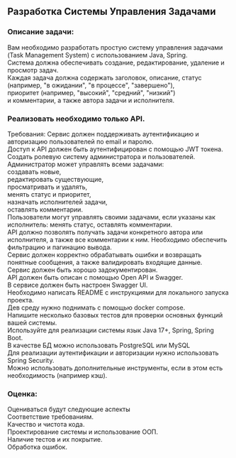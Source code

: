 ## Разработка Системы Управления Задачами
### Описание задачи:
Вам необходимо разработать простую систему управления задачами (Task Management System) с использованием Java, Spring.  
Система должна обеспечивать создание, редактирование, удаление и просмотр задач.  
Каждая задача должна содержать заголовок, описание, статус  
(например, "в ожидании", "в процессе", "завершено"),  
приоритет (например, "высокий", "средний", "низкий")  
и комментарии, а также автора задачи и исполнителя.
### Реализовать необходимо только API.
Требования:
Сервис должен поддерживать аутентификацию и авторизацию пользователей по email и паролю.  
Доступ к API должен быть аутентифицирован с помощью JWT токена.  
Создать ролевую систему администратора и пользователей.  
Администратор может управлять всеми задачами:  
создавать новые,  
редактировать существующие,  
просматривать и удалять,  
менять статус и приоритет,  
назначать исполнителей задачи,  
оставлять комментарии.  
Пользователи могут управлять своими задачами, если указаны как исполнитель: менять статус, оставлять комментарии.  
API должно позволять получать задачи конкретного автора или исполнителя, а также все комментарии к ним. Необходимо обеспечить фильтрацию и пагинацию вывода.  
Сервис должен корректно обрабатывать ошибки и возвращать понятные сообщения, а также валидировать входящие данные.  
Сервис должен быть хорошо задокументирован.  
API должен быть описан с помощью Open API и Swagger.  
В сервисе должен быть настроен Swagger UI.  
Необходимо написать README с инструкциями для локального запуска проекта.  
Дев среду нужно поднимать с помощью docker compose.  
Напишите несколько базовых тестов для проверки основных функций вашей системы.  
Используйте для реализации системы язык Java 17+, Spring, Spring Boot.  
В качестве БД можно использовать PostgreSQL или MySQL  
Для реализации аутентификации и авторизации нужно использовать Spring Security.  
Можно использовать дополнительные инструменты, если в этом есть необходимость (например кэш).  
### Оценка:
Оцениваться будут следующие аспекты  
Соответствие требованиям.  
Качество и чистота кода.  
Проектирование системы и использование ООП.  
Наличие тестов и их покрытие.  
Обработка ошибок.  


